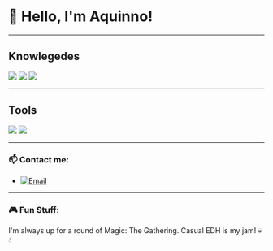 <h1 align="left">👋 Hello, I'm Aquinno!</h1>

---
<h2>Knowlegedes</h2>
<p align="left">
    <tr>
      <td align="center"></td>
      <td align="center">
        <img src="https://img.shields.io/badge/-Python-306998?logo=python&logoColor=white&style=for-the-badge">
      <td align="center">
        <img src="https://img.shields.io/badge/-C%23-239120?logo=c-sharp&logoColor=white&style=for-the-badge">
        <img src="https://img.shields.io/badge/-Pandas-150458?logo=pandas&logoColor=white&style=for-the-badge">
      </td>
    </tr>
</p>

---
## Tools
<p align="left">
    <tr>
      <td align="center">
        <img src="https://img.shields.io/badge/-Visual%20Studio-5C2D91?logo=visual-studio&logoColor=white&style=for-the-badge">
        <img src="https://img.shields.io/badge/-VS%20Code-007ACC?logo=visual-studio-code&logoColor=white&style=for-the-badge">
      </td>
    </tr>
</p>

---

### 📫 Contact me: 
- [![Email](https://img.shields.io/badge/-Email-D14836?logo=gmail&logoColor=white&style=for-the-badge)](mailto:vinicius.aquino@estudante.ufcg.edu.br)

---

### 🎮 Fun Stuff:
I'm always up for a round of Magic: The Gathering. Casual EDH is my jam! 💀💧
